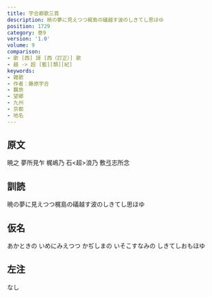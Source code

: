 ```yaml
---
title: 宇合卿歌三首
description: 暁の夢に見えつつ梶島の礒越す波のしきてし思ほゆ
position: 1729
category: 巻9
version: '1.0'
volume: 9
comparison:
- 歌 [西] 謌 [西（訂正）] 歌
- 越 -> 超 [藍][類][紀]
keywords:
- 雑歌
- 作者：藤原宇合
- 羈旅
- 望郷
- 九州
- 京都
- 地名
---
```


## 原文

暁之 夢所見乍 梶嶋乃 石<超>浪乃 敷弖志所念

## 訓読

暁の夢に見えつつ梶島の礒越す波のしきてし思ほゆ

## 仮名

あかときの いめにみえつつ かぢしまの いそこすなみの しきてしおもほゆ

## 左注

なし
